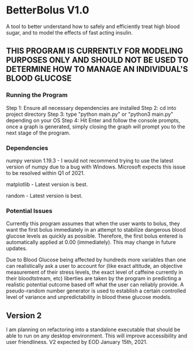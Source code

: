 # BetterBolus V1.0
A tool to better understand how to safely and efficiently treat high blood sugar, and to model the effects of fast acting insulin.

## THIS PROGRAM IS CURRENTLY FOR MODELING PURPOSES ONLY AND SHOULD NOT BE USED TO DETERMINE HOW TO MANAGE AN INDIVIDUAL'S BLOOD GLUCOSE

### Running the Program
Step 1: Ensure all necessary dependencies are installed
Step 2: cd into project directory
Step 3: type "python main.py" or "python3 main.py" depending on your OS
Step 4: Hit Enter and follow the console prompts, once a graph is generated, simply closing the graph will prompt you to the next stage of the program.

### Dependencies
numpy version 1.19.3 - I would not recommend trying to use the latest version of numpy due to a bug with Windows. Microsoft expects this issue to be resolved within Q1 of 2021.

matplotlib - Latest version is best.

random - Latest version is best.

### Potential Issues
Currently this program assumes that when the user wants to bolus, they want the first bolus immediately in an attempt to stabilize dangerous blood glucose levels as quickly as possible. Therefore, the first bolus entered is automatically applied at 0.00 (immediately). This may change in future updates.

Due to Blood Glucose being affected by hundreds more variables than one can realistically ask a user to account for (like exact altitude, an objective measurement of their stress levels, the exact level of caffeine currently in their bloodtstream, etc) liberties are taken by the program in predicting a realistic potential outcome based off what the user can reliably provide. A pseudo-random number generator is used to establish a certain controlled level of variance and unpredictability in blood these glucose models.

## Version 2 
I am planning on refactoring into a standalone executable that should be able to run on any desktop environment. This will improve accessibility and user friendliness. V2 expected by EOD January 15th, 2021.
